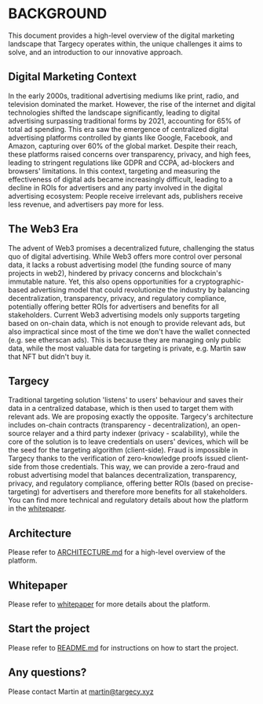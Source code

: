 # BACKGROUND

This document provides a high-level overview of the digital marketing landscape that Targecy operates within, the unique challenges it aims to solve, and an introduction to our innovative approach.

## Digital Marketing Context

In the early 2000s, traditional advertising mediums like print, radio, and television dominated the market. However, the rise of the internet and digital technologies shifted the landscape significantly, leading to digital advertising surpassing traditional forms by 2021, accounting for 65% of total ad spending. This era saw the emergence of centralized digital advertising platforms controlled by giants like Google, Facebook, and Amazon, capturing over 60% of the global market. Despite their reach, these platforms raised concerns over transparency, privacy, and high fees, leading to stringent regulations like GDPR and CCPA, ad-blockers and browsers' limitations. In this context, targeting and measuring the effectiveness of digital ads became increasingly difficult, leading to a decline in ROIs for advertisers and any party involved in the digital advertising ecosystem: People receive irrelevant ads, publishers receive less revenue, and advertisers pay more for less.

## The Web3 Era

The advent of Web3 promises a decentralized future, challenging the status quo of digital advertising. While Web3 offers more control over personal data, it lacks a robust advertising model (the funding source of many projects in web2), hindered by privacy concerns and blockchain's immutable nature. Yet, this also opens opportunities for a cryptographic-based advertising model that could revolutionize the industry by balancing decentralization, transparency, privacy, and regulatory compliance, potentially offering better ROIs for advertisers and benefits for all stakeholders.
Current Web3 advertising models only supports targeting based on on-chain data, which is not enough to provide relevant ads, but also impractical since most of the time we don't have the wallet connected (e.g. see etherscan ads). This is because they are managing only public data, while the most valuable data for targeting is private, e.g. Martin saw that NFT but didn't buy it.

## Targecy

Traditional targeting solution 'listens' to users' behaviour and saves their data in a centralized database, which is then used to target them with relevant ads. We are proposing exactly the opposite. Targecy's architecture includes on-chain contracts (transparency - decentralization), an open-source relayer and a third party indexer (privacy - scalability), while the core of the solution is to leave credentials on users' devices, which will be the seed for the targeting algorithm (client-side). Fraud is impossible in Targecy thanks to the verification of zero-knowledge proofs issued client-side from those credentials. This way, we can provide a zero-fraud and robust advertising model that balances decentralization, transparency, privacy, and regulatory compliance, offering better ROIs (based on precise-targeting) for advertisers and therefore more benefits for all stakeholders.
You can find more technical and regulatory details about how the platform in the [whitepaper](./docs/whitepaper.pdf).

## Architecture

Please refer to [ARCHITECTURE.md](./ARCHITECTURE.md) for a high-level overview of the platform.

## Whitepaper

Please refer to [whitepaper](./docs/whitepaper.pdf) for more details about the platform.

## Start the project

Please refer to [README.md](./README.md) for instructions on how to start the project.

## Any questions?

Please contact Martin at [martin@targecy.xyz](mailto:martin@targecy.xyz)
